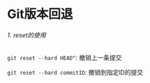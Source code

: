# Git版本回退

###### 1. reset的使用

`git reset --hard HEAD^`: 撤销上一条提交

`git reset --hard commitID`: 撤销到指定ID的提交